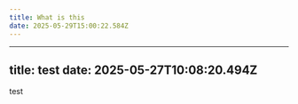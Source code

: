 ```yaml
---
title: What is this
date: 2025-05-29T15:00:22.584Z
---
```


---
title: test
date: 2025-05-27T10:08:20.494Z
---
test
